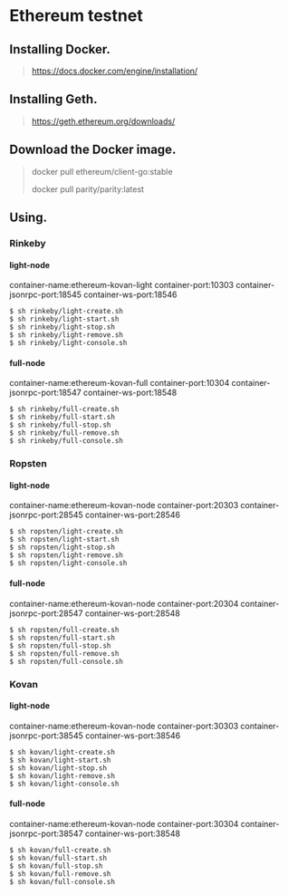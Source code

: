 # Ethereum testnet

## Installing Docker.

> https://docs.docker.com/engine/installation/
>
## Installing Geth.

> https://geth.ethereum.org/downloads/
> 

## Download the Docker image.

> docker pull ethereum/client-go:stable
>
> docker pull parity/parity:latest
>

## Using.

### Rinkeby

#### light-node

container-name:ethereum-kovan-light
container-port:10303
container-jsonrpc-port:18545
container-ws-port:18546

```
$ sh rinkeby/light-create.sh
$ sh rinkeby/light-start.sh
$ sh rinkeby/light-stop.sh
$ sh rinkeby/light-remove.sh
$ sh rinkeby/light-console.sh

```

#### full-node

container-name:ethereum-kovan-full
container-port:10304
container-jsonrpc-port:18547
container-ws-port:18548

```
$ sh rinkeby/full-create.sh
$ sh rinkeby/full-start.sh
$ sh rinkeby/full-stop.sh
$ sh rinkeby/full-remove.sh
$ sh rinkeby/full-console.sh

```

### Ropsten

#### light-node

container-name:ethereum-kovan-node
container-port:20303
container-jsonrpc-port:28545
container-ws-port:28546

```
$ sh ropsten/light-create.sh
$ sh ropsten/light-start.sh
$ sh ropsten/light-stop.sh
$ sh ropsten/light-remove.sh
$ sh ropsten/light-console.sh

```
#### full-node

container-name:ethereum-kovan-node
container-port:20304
container-jsonrpc-port:28547
container-ws-port:28548

```
$ sh ropsten/full-create.sh
$ sh ropsten/full-start.sh
$ sh ropsten/full-stop.sh
$ sh ropsten/full-remove.sh
$ sh ropsten/full-console.sh

```

### Kovan

#### light-node

container-name:ethereum-kovan-node
container-port:30303
container-jsonrpc-port:38545
container-ws-port:38546

```
$ sh kovan/light-create.sh
$ sh kovan/light-start.sh
$ sh kovan/light-stop.sh
$ sh kovan/light-remove.sh
$ sh kovan/light-console.sh

```
#### full-node

container-name:ethereum-kovan-node
container-port:30304
container-jsonrpc-port:38547
container-ws-port:38548

```
$ sh kovan/full-create.sh
$ sh kovan/full-start.sh
$ sh kovan/full-stop.sh
$ sh kovan/full-remove.sh
$ sh kovan/full-console.sh

```
